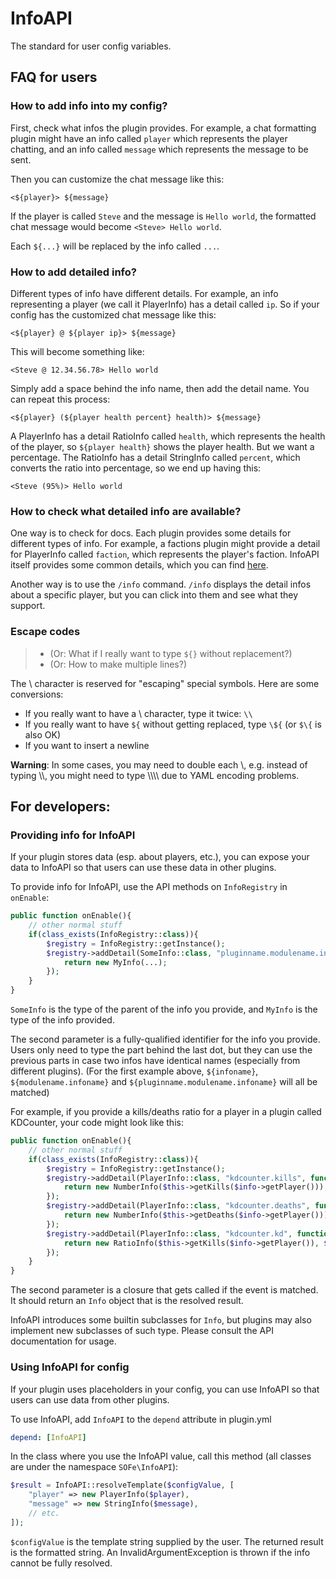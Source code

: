 # InfoAPI
The standard for user config variables.

## FAQ for users
### How to add info into my config?
First, check what infos the plugin provides. For example, a chat formatting plugin might have an info called `player` which represents the player chatting, and an info called `message` which represents the message to be sent.

Then you can customize the chat message like this:
```
<${player}> ${message}
```

If the player is called `Steve` and the message is `Hello world`, the formatted chat message would become `<Steve> Hello world`.

Each `${...}` will be replaced by the info called `...`.

### How to add detailed info?
Different types of info have different details. For example, an info representing a player (we call it PlayerInfo) has a detail called `ip`. So if your config has the customized chat message like this:
```
<${player} @ ${player ip}> ${message}
```

This will become something like:
```
<Steve @ 12.34.56.78> Hello world
```

Simply add a space behind the info name, then add the detail name. You can repeat this process:

```
<${player} (${player health percent} health)> ${message}
```

A PlayerInfo has a detail RatioInfo called `health`, which represents the health of the player, so `${player health}` shows the player health. But we want a percentage. The RatioInfo has a detail StringInfo called `percent`, which converts the ratio into percentage, so we end up having this:

```
<Steve (95%)> Hello world
```

### How to check what detailed info are available?
One way is to check for docs. Each plugin provides some details for different types of info. For example, a factions plugin might provide a detail for PlayerInfo called `faction`, which represents the player's faction. InfoAPI itself provides some common details, which you can find [here](builtin-info.md).

Another way is to use the `/info` command. `/info` displays the detail infos about a specific player, but you can click into them and see what they support.

### Escape codes
> - (Or: What if I really want to type `${}` without replacement?)
> - (Or: How to make multiple lines?)

The \\ character is reserved for "escaping" special symbols. Here are some conversions:
- If you really want to have a \\ character, type it twice: `\\`
- If you really want to have `${` without getting replaced, type `\${` (or `$\{` is also OK)
- If you want to insert a newline

**Warning**: In some cases, you may need to double each \\, e.g. instead of typing \\\\, you might need to type \\\\\\\\ due to YAML encoding problems.

## For developers:
### Providing info for InfoAPI
If your plugin stores data (esp. about players, etc.), you can expose your data to InfoAPI so that users can use these data in other plugins.

To provide info for InfoAPI, use the API methods on `InfoRegistry` in `onEnable`:
```php
public function onEnable(){
	// other normal stuff
	if(class_exists(InfoRegistry::class)){
		$registry = InfoRegistry::getInstance();
		$registry->addDetail(SomeInfo::class, "pluginname.modulename.infoname", function(SomeInfo $info){
			return new MyInfo(...);
		});
	}
}
```

`SomeInfo` is the type of the parent of the info you provide, and `MyInfo` is the type of the info provided.

The second parameter is a fully-qualified identifier for the info you provide. Users only need to type the part behind the last dot, but they can use the previous parts in case two infos have identical names (especially from different plugins). (For the first example above, `${infoname}`, `${modulename.infoname}` and `${pluginname.modulename.infoname}` will all be matched)

For example, if you provide a kills/deaths ratio for a player in a plugin called KDCounter, your code might look like this:

```php
public function onEnable(){
	// other normal stuff
	if(class_exists(InfoRegistry::class)){
		$registry = InfoRegistry::getInstance();
		$registry->addDetail(PlayerInfo::class, "kdcounter.kills", function(PlayerInfo $info){
			return new NumberInfo($this->getKills($info->getPlayer()));
		});
		$registry->addDetail(PlayerInfo::class, "kdcounter.deaths", function(PlayerInfo $info){
			return new NumberInfo($this->getDeaths($info->getPlayer()));
		});
		$registry->addDetail(PlayerInfo::class, "kdcounter.kd", function(PlayerInfo $info){
			return new RatioInfo($this->getKills($info->getPlayer()), $this->getDeaths($info->getPlayer()));
		});
	}
}
```

The second parameter is a closure that gets called if the event is matched. It should return an `Info` object that is the resolved result.

InfoAPI introduces some builtin subclasses for `Info`, but plugins may also implement new subclasses of such type. Please consult the API documentation for usage.

### Using InfoAPI for config
If your plugin uses placeholders in your config, you can use InfoAPI so that users can use data from other plugins.

To use InfoAPI, add `InfoAPI` to the `depend` attribute in plugin.yml 
```yaml
depend: [InfoAPI]
```

In the class where you use the InfoAPI value, call this method (all classes are under the namespace `SOFe\InfoAPI`):
```php
$result = InfoAPI::resolveTemplate($configValue, [
	"player" => new PlayerInfo($player),
	"message" => new StringInfo($message),
	// etc.
]);
```

`$configValue` is the template string supplied by the user. The returned result is the formatted string. An InvalidArgumentException is thrown if the info cannot be fully resolved.
